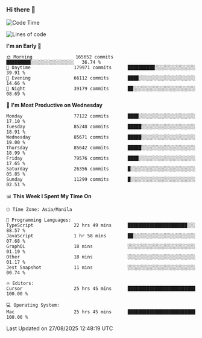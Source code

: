 ### Hi there 👋

<!--START_SECTION:waka-->
![Code Time](http://img.shields.io/badge/Code%20Time-6%2C228%20hrs%2022%20mins-blue)

![Lines of code](https://img.shields.io/badge/From%20Hello%20World%20I%27ve%20Written-148.6%20million%20lines%20of%20code-blue)

**I'm an Early 🐤** 

```text
🌞 Morning                165652 commits      █████████░░░░░░░░░░░░░░░░   36.74 % 
🌆 Daytime                179971 commits      ██████████░░░░░░░░░░░░░░░   39.91 % 
🌃 Evening                66112 commits       ████░░░░░░░░░░░░░░░░░░░░░   14.66 % 
🌙 Night                  39179 commits       ██░░░░░░░░░░░░░░░░░░░░░░░   08.69 % 
```
📅 **I'm Most Productive on Wednesday** 

```text
Monday                   77122 commits       ████░░░░░░░░░░░░░░░░░░░░░   17.10 % 
Tuesday                  85248 commits       █████░░░░░░░░░░░░░░░░░░░░   18.91 % 
Wednesday                85671 commits       █████░░░░░░░░░░░░░░░░░░░░   19.00 % 
Thursday                 85642 commits       █████░░░░░░░░░░░░░░░░░░░░   18.99 % 
Friday                   79576 commits       ████░░░░░░░░░░░░░░░░░░░░░   17.65 % 
Saturday                 26356 commits       █░░░░░░░░░░░░░░░░░░░░░░░░   05.85 % 
Sunday                   11299 commits       █░░░░░░░░░░░░░░░░░░░░░░░░   02.51 % 
```


📊 **This Week I Spent My Time On** 

```text
🕑︎ Time Zone: Asia/Manila

💬 Programming Languages: 
TypeScript               22 hrs 49 mins      ██████████████████████░░░   88.57 % 
JavaScript               1 hr 58 mins        ██░░░░░░░░░░░░░░░░░░░░░░░   07.68 % 
GraphQL                  18 mins             ░░░░░░░░░░░░░░░░░░░░░░░░░   01.19 % 
Other                    18 mins             ░░░░░░░░░░░░░░░░░░░░░░░░░   01.17 % 
Jest Snapshot            11 mins             ░░░░░░░░░░░░░░░░░░░░░░░░░   00.74 % 

🔥 Editors: 
Cursor                   25 hrs 45 mins      █████████████████████████   100.00 % 

💻 Operating System: 
Mac                      25 hrs 45 mins      █████████████████████████   100.00 % 
```


 Last Updated on 27/08/2025 12:48:19 UTC
<!--END_SECTION:waka-->


<!--
**rad182/rad182** is a ✨ _special_ ✨ repository because its `README.md` (this file) appears on your GitHub profile.

Here are some ideas to get you started:

- 🔭 I’m currently working on ...
- 🌱 I’m currently learning ...
- 👯 I’m looking to collaborate on ...
- 🤔 I’m looking for help with ...
- 💬 Ask me about ...
- 📫 How to reach me: ...
- 😄 Pronouns: ...
- ⚡ Fun fact: ...
-->
